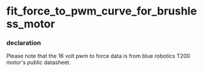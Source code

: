 # fit_force_to_pwm_curve_for_brushless_motor


### declaration
Please note that the 16 volt pwm to force data is from blue robotics T200 motor's public datasheet.
